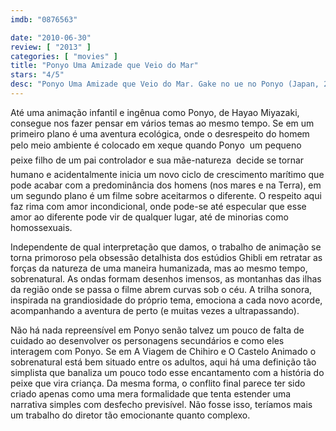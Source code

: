 ```yaml
---
imdb: "0876563"

date: "2010-06-30"
review: [ "2013" ]
categories: [ "movies" ]
title: "Ponyo Uma Amizade que Veio do Mar"
stars: "4/5"
desc: "Ponyo Uma Amizade que Veio do Mar. Gake no ue no Ponyo (Japan, 2008). Dirigido por Hayao Miyazaki. Escrito por Hayao Miyazaki. Com Tomoko Yamaguchi, Kazushige Nagashima, Yûki Amami, Jôji Tokoro, Yuria Nara, Hiroki Doi, Rumi Hiiragi, Akiko Yano, Kazuko Yoshiyuki."
---
```

Até uma animação infantil e ingênua como Ponyo, de Hayao Miyazaki, consegue nos fazer pensar em vários temas ao mesmo tempo. Se em um primeiro plano é uma aventura ecológica, onde o desrespeito do homem pelo meio ambiente é colocado em xeque quando Ponyo  um pequeno peixe filho de um pai controlador e sua mãe-natureza  decide se tornar humano e acidentalmente inicia um novo ciclo de crescimento marítimo que pode acabar com a predominância dos homens (nos mares e na Terra), em um segundo plano é um filme sobre aceitarmos o diferente. O respeito aqui faz rima com amor incondicional, onde pode-se até especular que esse amor ao diferente pode vir de qualquer lugar, até de minorias como homossexuais.

Independente de qual interpretação que damos, o trabalho de animação se torna primoroso pela obsessão detalhista dos estúdios Ghibli em retratar as forças da natureza de uma maneira humanizada, mas ao mesmo tempo, sobrenatural. As ondas formam desenhos imensos, as montanhas das ilhas da região onde se passa o filme abrem curvas sob o céu. A trilha sonora, inspirada na grandiosidade do próprio tema, emociona a cada novo acorde, acompanhando a aventura de perto (e muitas vezes a ultrapassando).

Não há nada repreensível em Ponyo senão talvez um pouco de falta de cuidado ao desenvolver os personagens secundários e como eles interagem com Ponyo. Se em A Viagem de Chihiro e O Castelo Animado o sobrenatural está bem situado entre os adultos, aqui há uma definição tão simplista que banaliza um pouco todo esse encantamento com a história do peixe que vira criança. Da mesma forma, o conflito final parece ter sido criado apenas como uma mera formalidade que tenta estender uma narrativa simples com desfecho previsível. Não fosse isso, teríamos mais um trabalho do diretor tão emocionante quanto complexo.
